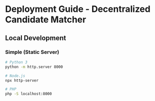 # Deployment Guide - Decentralized Candidate Matcher

## Local Development

### Simple (Static Server)
```bash
# Python 3
python -m http.server 8000

# Node.js  
npx http-server

# PHP
php -S localhost:8000
